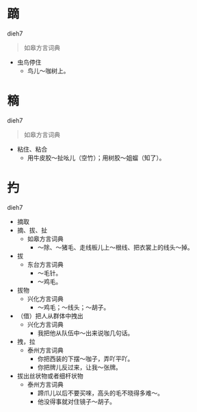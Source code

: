 



# 蹢
dieh7
> 如皋方言词典
- 虫鸟停住
  - 鸟儿～咖树上。

# 䊞
dieh7
> 如皋方言词典
- 粘住、粘合
  - 用牛皮胶～扯吆儿（空竹）；用树胶～姐䗜（知了）。











# 扚
dieh7
+ 摘取
+ 摘、拔、扯
  * 如皋方言词典
    - ～除、～猪毛、走线板儿上～根线、把衣裳上的线头～掉。
+ 拔
  * 东台方言词典
    - ～毛针。
    - ～鸡毛。
+ 拔物
  * 兴化方言词典
    - ～鸡毛；～线头；～胡子。
+ （借）把人从群体中拽出
  * 兴化方言词典
    - 我把他从队伍中～出来说咖几句话。
+ 拽，拉
  * 泰州方言词典
    - 你把西装的下摆～咖子，弄吖平吖。
    - 你把牌儿反过来，让我～张牌。
+ 拔出丝状物或者细杆状物
  * 泰州方言词典
    - 蹄爪儿以后不要买唻，高头的毛不晓得多难～。
    - 他没得事就对住镜子～胡子。
